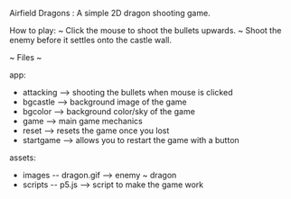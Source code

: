 Airfield Dragons :
A simple 2D dragon shooting game.

How to play:
~ Click the mouse to shoot the bullets upwards.
~ Shoot the enemy before it settles onto the castle wall.

~ Files ~

app:

- attacking --> shooting the bullets when mouse is clicked
- bgcastle --> background image of the game
- bgcolor --> background color/sky of the game
- game --> main game mechanics
- reset --> resets the game once you lost
- startgame --> allows you to restart the game with a button

assets:

- images -- dragon.gif --> enemy ~ dragon
- scripts -- p5.js --> script to make the game work
